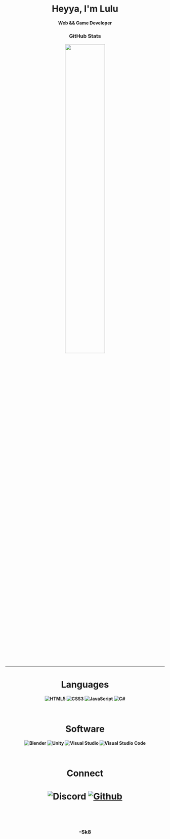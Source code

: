 <h1 align="center">Heyya, I'm Lulu</h1>
<p align="center"><b>Web && Game Developer<b></p>

<h3 align="center">GitHub Stats</h3>
<p align="center">
  <img width="50%" src="https://github-readme-stats.vercel.app/api?username=Sk8c&show_icons=true&text_color=000&icon_color=000&title_color=000&bg_color=fff" />
</p>
 
<hr>
  
<h1 align="center">Languages</h1>
<p align="center">
  <img src="https://img.shields.io/badge/html5-%23E34F26.svg?style=for-the-badge&logo=html5&logoColor=white" alt="HTML5">
  <img src="https://img.shields.io/badge/css3-%231572B6.svg?style=for-the-badge&logo=css3&logoColor=white" alt="CSS3">
  <img src="https://img.shields.io/badge/javascript-%23323330.svg?style=for-the-badge&logo=javascript&logoColor=%23F7DF1E" alt="JavaScript">   
  <img src="https://img.shields.io/badge/c%23-%23239120.svg?style=for-the-badge&logo=c-sharp&logoColor=white" alt="C#">
</p>

<br>

<h1 align="center">Software</h1>
<p align="center">
  <img src="https://img.shields.io/badge/blender-%23F5792A.svg?style=for-the-badge&logo=blender&logoColor=white" alt="Blender">  
  <img src="https://img.shields.io/badge/unity-%23000000.svg?style=for-the-badge&logo=unity&logoColor=white" alt="Unity">  
  <img src="https://img.shields.io/badge/Visual%20Studio-5C2D91.svg?style=for-the-badge&logo=visual-studio&logoColor=white" alt="Visual Studio">  
  <img src="https://img.shields.io/badge/Visual%20Studio%20Code-0078d7.svg?style=for-the-badge&logo=visual-studio-code&logoColor=white" alt="Visual Studio Code">
</p>

<br>

<h1 align="center">Connect<h1>
<p align="center">
  <img alt="Discord" src="https://img.shields.io/badge/Discord-Sk8%236555-7289DA?style=for-the-badge&logo=discord&logoColor=7289DA&logoWidth=10&labelColor=000'">
<a href="https://github.com/Sk8c">
  <img alt="Github" src="https://img.shields.io/github/followers/Sk8c?color=7289DA&logo=github&label=Followers&style=for-the-badge&logoWidth=10&labelColor=000'">
</a>
</p>
<br>
<h3 align="center">-Sk8</h3>
